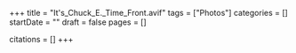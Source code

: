 +++
title = "It's_Chuck_E._Time_Front.avif"
tags = ["Photos"]
categories = []
startDate = ""
draft = false
pages = []

citations = []
+++
